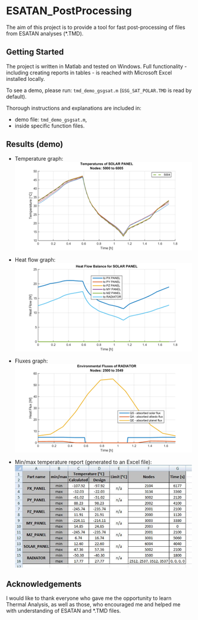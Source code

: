 # ESATAN_PostProcessing

The aim of this project is to provide a tool for fast post-processing of files from ESATAN analyses (\*.TMD).

## Getting Started

The project is written in Matlab and tested on Windows.
Full functionality - including creating reports in tables - is reached with Microsoft Excel installed locally.

To see a demo, please run: `tmd_demo_gsgsat.m` (`GSG_SAT_POLAR.TMD` is read by default).

Thorough instructions and explanations are included in:
- demo file: `tmd_demo_gsgsat.m`,
- inside specific function files.

## Results (demo)

- Temperature graph:
![](/images/TEMPERATURE_SOLAR_PANEL.png)

- Heat flow graph:
![](/images/HEAT_FLOW_BALANCE_FOR_SOLAR_PANEL.png)

- Fluxes graph:
![](/images/ENVIRNMENTAL_FLUX_RADIATOR.png)

- Min/max temperature report (generated to an Excel file):
![](/images/report.JPG)

## Acknowledgements

I would like to thank everyone who gave me the opportunity to learn Thermal Analysis, as well as those, who encouraged me and helped me with understanding of ESATAN and \*.TMD files.
